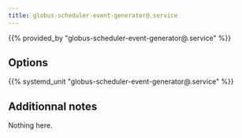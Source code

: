 ```yaml
---
title: globus-scheduler-event-generator@.service
---
```


{{% provided_by "globus-scheduler-event-generator@.service" %}}

## Options

{{% systemd_unit "globus-scheduler-event-generator@.service" %}}

## Additionnal notes

Nothing here.